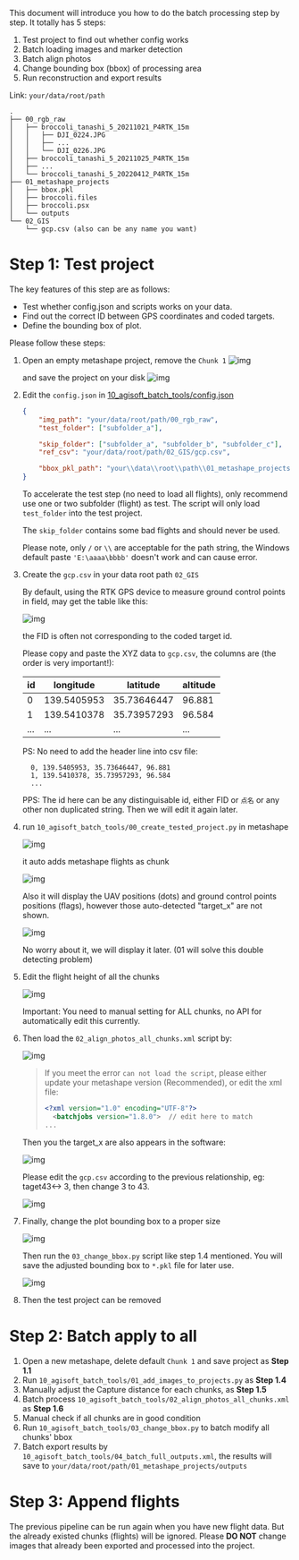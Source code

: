 This document will introduce you how to do the batch processing step by step. It totally has 5 steps:

1. Test project to find out whether config works
2. Batch loading images and marker detection
3. Batch align photos
4. Change bounding box (bbox) of processing area
5. Run reconstruction and export results

Link: `your/data/root/path`

```plaintxt
.
├── 00_rgb_raw
│   ├── broccoli_tanashi_5_20211021_P4RTK_15m
│   │   ├── DJI_0224.JPG
│   │   ├── ...
│   │   └── DJI_0226.JPG
│   ├── broccoli_tanashi_5_20211025_P4RTK_15m
│   ├── ...
│   └── broccoli_tanashi_5_20220412_P4RTK_15m
├── 01_metashape_projects
│   ├── bbox.pkl
│   ├── broccoli.files
│   ├── broccoli.psx
│   └── outputs
└── 02_GIS
    └── gcp.csv (also can be any name you want)
```

# Step 1: Test project

The key features of this step are as follows:

* Test whether config.json and scripts works on your data.
* Find out the correct ID between GPS coordinates and coded targets.
* Define the bounding box of plot.

Please follow these steps:

1. Open an empty metashape project, remove the `Chunk 1`
   ![img](../assets/Snipaste_2022-06-15_19-27-38.png)

   and save the project on your disk
   ![img](../assets/Snipaste_2022-06-15_19-28-59.png)
2. Edit the `config.json` in [10_agisoft_batch_tools/config.json](.10_agisoft_batch_tools/config.json)

   ```json
   {
       "img_path": "your/data/root/path/00_rgb_raw",
       "test_folder": ["subfolder_a"],

       "skip_folder": ["subfolder_a", "subfolder_b", "subfolder_c"],
       "ref_csv": "your/data/root/path/02_GIS/gcp.csv",

       "bbox_pkl_path": "your\\data\\root\\path\\01_metashape_projects\\bbox.pkl"
   }
   ```

   To accelerate the test step (no need to load all flights), only recommend use one or two subfolder (flight) as test. The script will only load  `test_folder` into the test project.

   The `skip_folder` contains some bad flights and should never be used.

   Please note, only `/` or `\\` are acceptable for the path string, the Windows default paste `'E:\aaaa\bbbb'` doesn't work and can cause error.
3. Create the `gcp.csv` in your data root path `02_GIS`

   By default, using the RTK GPS device to measure ground control points in field, may get the table like this:

   ![img](../assets/Snipaste_2022-06-15_19-57-22.png)

   the FID is often not corresponding to the coded target id.

   Please copy and paste the XYZ data to `gcp.csv`, the columns are (the order is very important!):

   | id  | longitude   | latitude    | altitude |
   | --- | ----------- | ----------- | -------- |
   | 0   | 139.5405953 | 35.73646447 | 96.881   |
   | 1   | 139.5410378 | 35.73957293 | 96.584   |
   | ... | ...         | ...         | ...      |

   PS: No need to add the header line into csv file:


   ```csv
     0, 139.5405953, 35.73646447, 96.881
     1, 139.5410378, 35.73957293, 96.584
     ... 
   ```

   PPS: The id here can be any distinguisable id, either FID or `点名` or any other non duplicated string. Then we will edit it again later.
4. run `10_agisoft_batch_tools/00_create_tested_project.py` in metashape

   ![img](../assets/Snipaste_2022-06-15_19-25-06.png)

   it auto adds metashape flights as chunk

   ![img](../assets/Snipaste_2022-06-15_19-33-04.png)

   Also it will display the UAV positions (dots) and ground control points positions (flags), however those auto-detected "target_x" are not shown.

   ![img](../assets/Snipaste_2022-06-15_20-25-35.png)

   No worry about it, we will display it later. (01 will solve this double detecting problem)
5. Edit the flight height of all the chunks

   ![img](../assets/Snipaste_2022-06-15_20-54-34.png)

   Important: You need to manual setting for ALL chunks, no API for automatically edit this currently.

6. Then load the `02_align_photos_all_chunks.xml` script by:

   ![img](../assets/Snipaste_2022-06-15_20-33-39.png)

   > If you meet the error `can not load the script`, please either update your metashape version (Recommended), or edit the xml file:
   > ```xml
   > <?xml version="1.0" encoding="UTF-8"?>
   >   <batchjobs version="1.8.0">  // edit here to match
   > ...
   > ```

   Then you the target_x are also appears in the software:

   ![img](../assets/Snipaste_2022-06-15_20-46-06.png)

   Please edit the `gcp.csv` according to the previous relationship, eg: taget43<-> 3, then change 3 to 43.

   ![img](../assets/Snipaste_2022-06-15_20-47-35.png)
7. Finally, change the plot bounding box to a proper size

   ![img](../assets/Snipaste_2022-06-15_21-10-35.png)

   Then run the `03_change_bbox.py` script like step 1.4 mentioned. You will save the adjusted bounding box to `*.pkl` file for later use.

   ![img](../assets/Snipaste_2022-06-15_21-14-40.png)
8. Then the test project can be removed

# Step 2: Batch apply to all

1. Open a new metashape, delete default `Chunk 1` and save project as **Step 1.1**
2. Run `10_agisoft_batch_tools/01_add_images_to_projects.py` as **Step 1.4**
3. Manually adjust the Capture distance for each chunks, as **Step 1.5**
4. Batch process `10_agisoft_batch_tools/02_align_photos_all_chunks.xml` as **Step 1.6**
5. Manual check if all chunks are in good condition
6. Run `10_agisoft_batch_tools/03_change_bbox.py` to batch modify all chunks' bbox
7. Batch export results by `10_agisoft_batch_tools/04_batch_full_outputs.xml`, the results will save to `your/data/root/path/01_metashape_projects/outputs`


# Step 3: Append flights

The previous pipeline can be run again when you have new flight data. But the already existed chunks (flights) will be ignored. Please **DO NOT** change images that already been exported and processed into the project.
